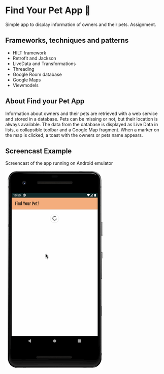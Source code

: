 # Find Your Pet App :dog:
Simple app to display information of owners and their pets. 
Assignment. 

## Frameworks, techniques and patterns
* HILT framework 
* Retrofit and Jackson
* LiveData and Transformations
* Threading
* Google Room database 
* Google Maps
* Viewmodels

## About Find your Pet App
Information about owners and their pets are retrieved with a web service and stored in a database. Pets can be missing or not, but their location is always available.
The data from the database is displayed as Live Data in lists, a collapsible toolbar and a Google Map fragment. When a marker on the map is clicked, a toast with the owners or pets name appears.

## Screencast Example
Screencast of the app running on Android emulator

![](android-findyourpet-app.gif)
